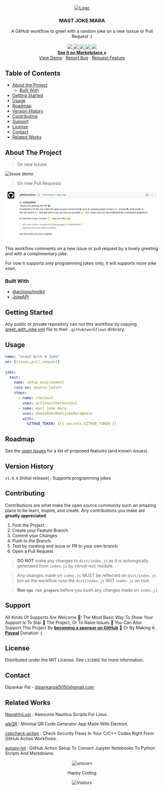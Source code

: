 
<!-- PROJECT LOGO -->
<br />
<p align="center">
  <a href="https://github.com/deep5050/MastJokeMara">
    <img src="images/logo.jpg" alt="Logo">
  </a>

  <h3 align="center">MAST JOKE MARA</h3>

  <p align="center">
    A GitHub workflow to greet with a random joke on a new isssue or Pull Request :)
  <br/>

<br />
  <a href="https://github.com/deep5050/MastJokeMara/graphs/contributors">
  <img src="https://img.shields.io/github/contributors/deep5050/MastJokeMara.svg?style=flat-square">
  </a>
  <a href="https://github.com/deep5050/MastJokeMara/network/members">
  <img src="https://img.shields.io/github/forks/deep5050/MastJokeMara.svg?style=flat-square">
  </a>
  <a href="https://github.com/deep5050/MastJokeMara/stargazers">
  <img src="https://img.shields.io/github/stars/deep5050/MastJokeMara.svg?style=flat-square">
  </a>
  <a href="https://github.com/deep5050/MastJokeMara/issues">
  <img src="https://img.shields.io/github/issues/deep5050/MastJokeMara.svg?style=flat-square">
  </a>
  <a href="https://github.com/deep5050/MastJokeMara/blob/master/LICENSE.txt">
  <img src="https://img.shields.io/github/license/deep5050/MastJokeMara.svg?style=flat-square">
  </a> 
  <!-- <a href="https://linkedin.com/in/othneildrew">
  <img src="https://img.shields.io/badge/-LinkedIn-black.svg?style=flat-square&logo=linkedin&colorB=555">
  </a> -->
        <br/><a href="https://github.com/deep5050/MastJokeMara"><strong>See it on Marketplace »</strong></a>
    <br />
    <!-- <br /> -->
    <a href="https://github.com/deep5050/MastJokeMara">View Demo</a>
    ·
    <a href="https://github.com/deep5050/MastJokeMara/issues">Report Bug</a>
    ·
    <a href="https://github.com/deep5050/MastJokeMara/issues">Request Feature</a>
  </p>
</p>



## Table of Contents

* [About the Project](#about-the-project)
  * [Built With](#built-with)
* [Getting Started](#getting-started)
* [Usage](#usage)
* [Roadmap](#roadmap)
* [Version History](#version-history)
* [Contributing](#contributing)
* [Support](#support)
* [License](#license)
* [Contact](#contact)
* [Related Works](#related-works)


## About The Project

> On new Issues

![Issue demo](images/issue.png)

> On new Pull Requests

![PR](images/PR.png)

This workflow comments on a new issue or pull request by a lovely greeting and with a complimentary joke.

For now it supports only programming jokes only, It will supports more joke soon.

### Built With

- [@actions/toolkit](https://github.com/actions/toolkit)
- [JokeAPI](https://github.com/Sv443/JokeAPI)


## Getting Started

Any public or private repository can run this workflow by copying [greet_with_joke.yml](./greet_with_joke.yml) file to their `.github/workflows` direcory.


<!-- USAGE EXAMPLES -->
## Usage

```yaml
name: "Greet With A Joke"
on: [issues,pull_request]

jobs:
  test:
    name: setup environment
    runs-on: ubuntu-latest
    steps:
      - name: checkout
        uses: actions/checkout@v2
      - name: mast joke mara
        uses: deep5050/MastjokeMara@main
        with:
          GITHUB_TOKEN: ${{ secrets.GITHUB_TOKEN }}
````


## Roadmap

See the [open issues](https://github.com/deep5050/MastJokeMara/issues) for a list of proposed features (and known issues).


## Version History

`v1.0.0` [Initial release] : Supports programming jokes


<!-- CONTRIBUTING -->
## Contributing

Contributions are what make the open source community such an amazing place to be learn, inspire, and create. Any contributions you make are **greatly appreciated**.

1. Fork the Project
2. Create your Feature Branch 
3. Commit your Changes 
4. Push to the Branch 
5. Test by creating and issue or PR to your own branch
6. Open a Pull Request


> **DO NOT** make any changes to `dist/index.js` as it is automgically generated from `index.js` by vercel-ncc module.

> Any changes made on `index.js` MUST be reflected on `dist/index.js` too as the workflow runs the `dist/index.js` NOT `index.js` on root.

> **Run `npm run prepare`** before you push any changes made on `index.js` 

## Support

All Kinds Of Supports Are Welcome :raised_hands:! The Most Basic Way To Show Your Support Is To Star :star2: The Project, Or To Raise Issues :speech_balloon: You Can Also Support This Project By [**becoming a sponsor on GitHub**](https://github.com/sponsors/deep5050) :clap: Or By Making A [**Paypal**](https://paypal.me/deep5050) Donation :)

<!-- LICENSE -->
## License

Distributed under the MIT License. See `LICENSE` for more information.



<!-- CONTACT -->
## Contact

Dipankar Pal - dipankarpal5050@gmail.com


## Related Works
[NaughtyLust](https://github.com/deep5050/NaughtyLust) : Awesome Nautilus Scripts For Linux.

[qikQR](https://github.com/deep5050/qikQR) : Minimal QR Code Generator App Made With Electron.

[cppcheck-action](https://github.com/deep5050/cppcheck-action) : Check Security Flaws In Your C/C++ Codes Right From GitHub Action Workflows.

[autopy-lot](https://github.com/deep5050/autopy-lot) : GitHub Action Setup To Convert Jupyter Notebooks To Python Scripts And Markdowns.

<div align=center>
<p align=center><img align=center src="https://raw.githubusercontent.com/liyasthomas/templates/master/assets/logo.gif" alt="unicorn" width="400">
</p>
<p align=center>Happy Coding</p>
  
<p align=center><img align=center  src="https://visitor-badge.laobi.icu/badge?page_id=deep5050.MastJokeMara" alt="Visitors">  </p>

</div>
